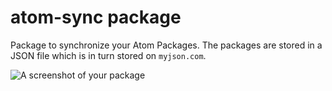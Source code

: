 # atom-sync package

Package to synchronize your Atom Packages. The packages are stored in a JSON file which is in turn stored on `myjson.com`.

![A screenshot of your package](https://cdn2.iconfinder.com/data/icons/files-coding/24/files-coding-sync-_-_-512.png)
